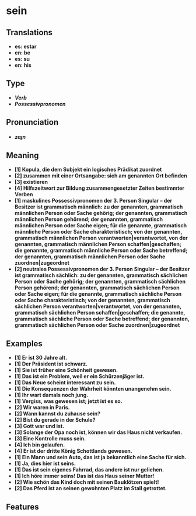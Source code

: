 # sein
## Translations
- **es: estar**
- **en: be**
- **es: su**
- **en: his**
## Type
- _**Verb**_
- _**Possessivpronomen**_
## Pronunciation
- _**zaɪ̯n**_
## Meaning
- **[1] Kopula, die dem Subjekt ein logisches Prädikat zuordnet**
- **[2] zusammen mit einer Ortsangabe: sich am genannten Ort befinden**
- **[3] existieren**
- **[4] Hilfszeitwort zur Bildung zusammengesetzter Zeiten bestimmter Verben**
- **[1] maskulines Possessivpronomen der 3. Person Singular – der Besitzer ist grammatisch männlich: zu der genannten, grammatisch männlichen Person oder Sache gehörig; der genannten, grammatisch männlichen Person gehörend; der genannten, grammatisch männlichen Person oder Sache eigen; für die genannte, grammatisch männliche Person oder Sache charakteristisch; von der genannten, grammatisch männlichen Person verantworten|verantwortet, von der genannten, grammatisch männlichen Person schaffen|geschaffen; die genannte, grammatisch männliche Person oder Sache betreffend; der genannten, grammatisch männlichen Person oder Sache zuordnen|zugeordnet**
- **[2] neutrales Possessivpronomen der 3. Person Singular – der Besitzer ist grammatisch sächlich: zu der genannten, grammatisch sächlichen Person oder Sache gehörig; der genannten, grammatisch sächlichen Person gehörend; der genannten, grammatisch sächlichen Person oder Sache eigen; für die genannte, grammatisch sächliche Person oder Sache charakteristisch; von der genannten, grammatisch sächlichen Person verantworten|verantwortet, von der genannten, grammatisch sächlichen Person schaffen|geschaffen; die genannte, grammatisch sächliche Person oder Sache betreffend; der genannten, grammatisch sächlichen Person oder Sache zuordnen|zugeordnet**
## Examples
- **[1] Er ist 30 Jahre alt.**
- **[1] Der Präsident ist schwarz.**
- **[1] Sie ist früher eine Schönheit gewesen.**
- **[1] Das ist ein Problem, weil er ein Schürzenjäger ist.**
- **[1] Das Neue scheint interessant zu sein.**
- **[1] Die Konsequenzen der Wahrheit könnten unangenehm sein.**
- **[1] Ihr wart damals noch jung.**
- **[1] Vergiss, was gewesen ist; jetzt ist es so.**
- **[2] Wir waren in Paris.**
- **[2] Wann kannst du zuhause sein?**
- **[2] Bist du gerade in der Schule?**
- **[3] Gott war und ist.**
- **[3] Solange der Opa noch ist, können wir das Haus nicht verkaufen.**
- **[3] Eine Kontrolle muss sein.**
- **[4] Ich bin gelaufen.**
- **[4] Er ist der dritte König Schottlands gewesen.**
- **[1] Ein Mann und sein Auto, das ist ja bekanntlich eine Sache für sich.**
- **[1] Ja, dies hier ist seins.**
- **[1] Das ist sein eigenes Fahrrad, das andere ist nur geliehen.**
- **[1] Ich höre immer seins! Das ist das Haus seiner Mutter!**
- **[2] Wie schön das Kind doch mit seinen Bauklötzen spielt!**
- **[2] Das Pferd ist an seinen gewohnten Platz im Stall getrottet.**
## Features
